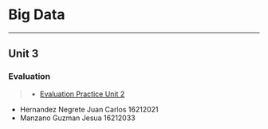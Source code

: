 # Big Data
_____
## Unit 3
### Evaluation
> * [Evaluation Practice Unit 2]()

- Hernandez Negrete Juan Carlos 16212021
- Manzano Guzman Jesua 16212033